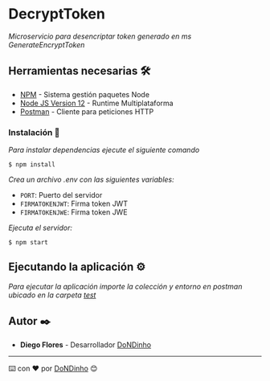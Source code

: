 # DecryptToken

_Microservicio para desencriptar token generado en ms GenerateEncryptToken_

## Herramientas necesarias 🛠️

-   [NPM](https://www.npmjs.com/) - Sistema gestión paquetes Node
-   [Node JS Version 12](https://nodejs.org/en/blog/release/v12.13.0/) - Runtime Multiplataforma
-   [Postman](https://www.postman.com/) - Cliente para peticiones HTTP

### Instalación 🔧

_Para instalar dependencias ejecute el siguiente comando_

```
$ npm install
```

_Crea un archivo .env con las siguientes variables:_

-   `PORT`: Puerto del servidor
-   `FIRMATOKENJWT`: Firma token JWT
-   `FIRMATOKENJWE`: Firma token JWE

_Ejecuta el servidor:_

```
$ npm start
```

## Ejecutando la aplicación ⚙️

_Para ejecutar la aplicación importe la colección y entorno en postman ubicado en la carpeta [test](https://github.com/DoNDinho/ms-DecryptToken/tree/main/test)_

## Autor ✒️

-   **Diego Flores** - Desarrollador [DoNDinho](https://github.com/DoNDinho)

---

⌨️ con ❤️ por [DoNDinho](https://github.com/DoNDinho) 😊
